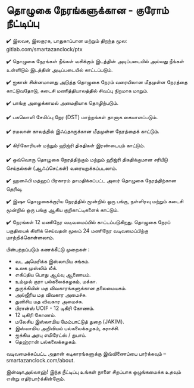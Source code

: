 ﻿# தொழுகை நேரங்களுக்கான - குரோம் நீட்டிப்பு

✔️ இலவச, இலகுரக, பாதுகாப்பான மற்றும் திறந்த மூல: gitlab.com/smartazanclock/ptx

✔️ தொழுகை நேரங்கள் நீங்கள் வசிக்கும் இடத்தின் அடிப்படையில் அல்லது நீங்கள் உள்ளிடும் இடத்தின் அடிப்படையில் காட்டப்படும்.

✔️ ஐகான் சின்னமானது அடுத்த தொழுகை நேரம் வரையிலான மீதமுள்ள நேரத்தை காட்டுவதோடு, கடைசி மணித்தியாலத்தில் சிவப்பு நிறமாக மாறும்.

✔️ பாங்கு அழைக்காமல் அமைதியாக தொழிற்படும். 

✔️ பகலொளி சேமிப்பு நேர (DST)  மாற்றங்கள் தானாக கையாளப்படும்.

✔️ ரமலான் காலத்தில் இஃப்தாருக்கான மீதமுள்ள நேரத்தைக் காட்டும்.

✔️ கிரிகோரியன் மற்றும் ஹிஜ்ரி திகதிகள் இரண்டையும் காட்டும்.

✔️ ஒவ்வொரு தொழுகை நேரத்திற்கும் மற்றும் ஹிஜ்ரி திகதிக்குமான சரியீடு செய்தல்கள் (ஆஃப்செட்கள்) வரையறுக்கப்படலாம்.

✔️ ஹனஃபி மத்ஹப் பிரகாரம் தாமதிக்கப்பட்ட அஸர் தொழுகை நேரத்திற்கான  தெரிவு.

✔️ இஷா தொழுகைக்குரிய நேரத்தில் மூன்றில் ஒரு பங்கு, நள்ளிரவு மற்றும் கடைசி மூன்றில் ஒரு பங்கு ஆகிய குறிகாட்டிகளைக் காட்டும்.

✔️ நேரங்கள் 12 மணிநேர வடிவமைப்பில் காட்டப்படுகிறது. தொழுகை நேரப் பகுதியைக் கிளிக் செய்வதன் மூலம் 24 மணிநேர வடிவமைப்பிற்கு மாற்றிக்கொள்ளலாம்.

பின்பற்றப்படும் கணக்கீட்டு முறைகள் :

- வட அமெரிக்க இஸ்லாமிய சங்கம்.
- உலக முஸ்லிம் லீக்.
- எகிப்திய பொது ஆய்வு ஆணையம்.
- உம்முல் குரா பல்கலைக்கழகம், மக்கா.
- துருக்கியின் மத விவகாரங்களுக்கான தலைமையகம்.
- அல்ஜீரிய மத விவகார அமைச்சு.
- துனிசிய மத விவகார அமைச்சு.
- பிரான்ஸ் UOIF - 12 டிகிரி கோணம்.
- 12 டிகிரி கோணம்.
- மலேசிய இஸ்லாமிய மேம்பாட்டுத் துறை (JAKIM).
- இஸ்லாமிய அறிவியல் பல்கலைக்கழகம், கராச்சி. 
- ஐக்கிய அரபு எமிரேட்ஸ் / துபாய். 
- தெஹ்ரான் பல்கலைக்கழகம்.

வடிவமைக்கப்பட்ட அதான் கடிகாரங்களுக்கு இவ்விணைப்பை பார்க்கவும் – smartazanclock.com/about.

இன்ஷாஅல்லாஹ்! இந்த நீட்டிப்பு உங்கள் நாளை சிறப்பாக ஒழுங்கமைக்க உதவும் என்று எதிர்பார்க்கின்றோம். 


